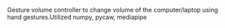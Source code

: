 Gesture volume controller to change volume of the computer/laptop using hand gestures.Utilized numpy, pycaw, mediapipe 
